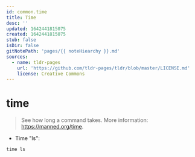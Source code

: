 ```yaml
---
id: common.time
title: Time
desc: ''
updated: 1642441815075
created: 1642441815075
stub: false
isDir: false
gitNotePath: 'pages/{{ noteHiearchy }}.md'
sources:
  - name: tldr-pages
    url: 'https://github.com/tldr-pages/tldr/blob/master/LICENSE.md'
    license: Creative Commons
---
```

# time

> See how long a command takes.
> More information: <https://manned.org/time>.

- Time "ls":

`time ls`

